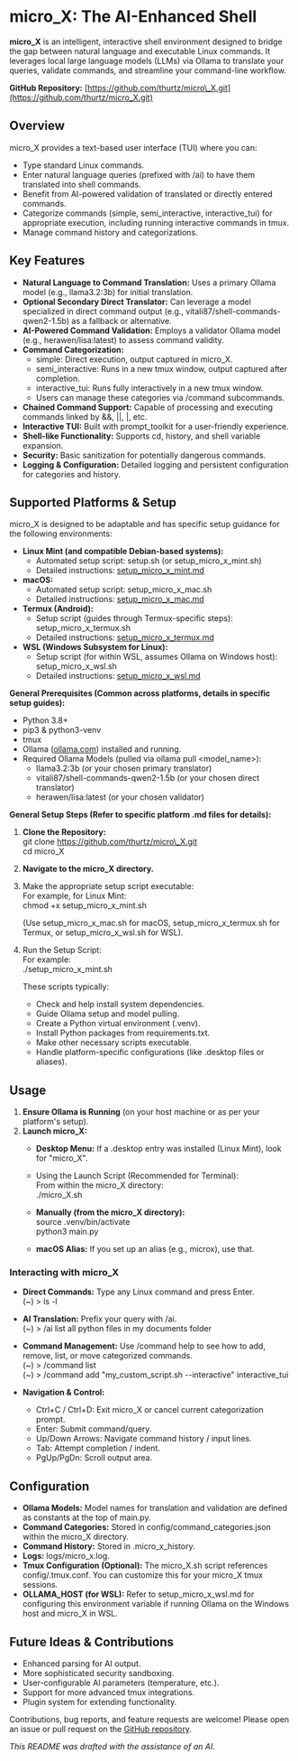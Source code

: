 # **micro\_X: The AI-Enhanced Shell**

**micro\_X** is an intelligent, interactive shell environment designed to bridge the gap between natural language and executable Linux commands. It leverages local large language models (LLMs) via Ollama to translate your queries, validate commands, and streamline your command-line workflow.

**GitHub Repository:** [https://github.com/thurtz/micro\_X.git](https://github.com/thurtz/micro_X.git)

## **Overview**

micro\_X provides a text-based user interface (TUI) where you can:

* Type standard Linux commands.  
* Enter natural language queries (prefixed with /ai) to have them translated into shell commands.  
* Benefit from AI-powered validation of translated or directly entered commands.  
* Categorize commands (simple, semi\_interactive, interactive\_tui) for appropriate execution, including running interactive commands in tmux.  
* Manage command history and categorizations.

## **Key Features**

* **Natural Language to Command Translation:** Uses a primary Ollama model (e.g., llama3.2:3b) for initial translation.  
* **Optional Secondary Direct Translator:** Can leverage a model specialized in direct command output (e.g., vitali87/shell-commands-qwen2-1.5b) as a fallback or alternative.  
* **AI-Powered Command Validation:** Employs a validator Ollama model (e.g., herawen/lisa:latest) to assess command validity.  
* **Command Categorization:**  
  * simple: Direct execution, output captured in micro\_X.  
  * semi\_interactive: Runs in a new tmux window, output captured after completion.  
  * interactive\_tui: Runs fully interactively in a new tmux window.  
  * Users can manage these categories via /command subcommands.  
* **Chained Command Support:** Capable of processing and executing commands linked by &&, ||, |, etc.  
* **Interactive TUI:** Built with prompt\_toolkit for a user-friendly experience.  
* **Shell-like Functionality:** Supports cd, history, and shell variable expansion.  
* **Security:** Basic sanitization for potentially dangerous commands.  
* **Logging & Configuration:** Detailed logging and persistent configuration for categories and history.

## **Supported Platforms & Setup**

micro\_X is designed to be adaptable and has specific setup guidance for the following environments:

* **Linux Mint (and compatible Debian-based systems):**  
  * Automated setup script: setup.sh (or setup\_micro\_x\_mint.sh)  
  * Detailed instructions: [setup\_micro\_x\_mint.md](https://github.com/thurtz/micro_X/blob/main/setup_micro_x_mint.md)  
* **macOS:**  
  * Automated setup script: setup\_micro\_x\_mac.sh  
  * Detailed instructions: [setup\_micro\_x\_mac.md](https://github.com/thurtz/micro_X/blob/main/setup_micro_x_mac.md)  
* **Termux (Android):**  
  * Setup script (guides through Termux-specific steps): setup\_micro\_x\_termux.sh  
  * Detailed instructions: [setup\_micro\_x\_termux.md](https://github.com/thurtz/micro_X/blob/main/setup_micro_x_termux.md)  
* **WSL (Windows Subsystem for Linux):**  
  * Setup script (for within WSL, assumes Ollama on Windows host): setup\_micro\_x\_wsl.sh  
  * Detailed instructions: [setup\_micro\_x\_wsl.md](https://github.com/thurtz/micro_X/blob/main/setup_micro_x_wsl.md)

**General Prerequisites (Common across platforms, details in specific setup guides):**

* Python 3.8+  
* pip3 & python3-venv  
* tmux  
* Ollama ([ollama.com](https://ollama.com/)) installed and running.  
* Required Ollama Models (pulled via ollama pull \<model\_name\>):  
  * llama3.2:3b (or your chosen primary translator)  
  * vitali87/shell-commands-qwen2-1.5b (or your chosen direct translator)  
  * herawen/lisa:latest (or your chosen validator)

**General Setup Steps (Refer to specific platform .md files for details):**

1. **Clone the Repository:**  
   git clone https://github.com/thurtz/micro\_X.git  
   cd micro\_X

2. **Navigate to the micro\_X directory.**  
3. Make the appropriate setup script executable:  
   For example, for Linux Mint:  
   chmod \+x setup\_micro\_x\_mint.sh

   (Use setup\_micro\_x\_mac.sh for macOS, setup\_micro\_x\_termux.sh for Termux, or setup\_micro\_x\_wsl.sh for WSL).  
4. Run the Setup Script:  
   For example:  
   ./setup\_micro\_x\_mint.sh

   These scripts typically:  
   * Check and help install system dependencies.  
   * Guide Ollama setup and model pulling.  
   * Create a Python virtual environment (.venv).  
   * Install Python packages from requirements.txt.  
   * Make other necessary scripts executable.  
   * Handle platform-specific configurations (like .desktop files or aliases).

## **Usage**

1. **Ensure Ollama is Running** (on your host machine or as per your platform's setup).  
2. **Launch micro\_X:**  
   * **Desktop Menu:** If a .desktop entry was installed (Linux Mint), look for "micro\_X".  
   * Using the Launch Script (Recommended for Terminal):  
     From within the micro\_X directory:  
     ./micro\_X.sh

   * **Manually (from the micro\_X directory):**  
     source .venv/bin/activate  
     python3 main.py

   * **macOS Alias:** If you set up an alias (e.g., microx), use that.

### **Interacting with micro\_X**

* **Direct Commands:** Type any Linux command and press Enter.  
  (\~) \> ls \-l

* **AI Translation:** Prefix your query with /ai.  
  (\~) \> /ai list all python files in my documents folder

* **Command Management:** Use /command help to see how to add, remove, list, or move categorized commands.  
  (\~) \> /command list  
  (\~) \> /command add "my\_custom\_script.sh \--interactive" interactive\_tui

* **Navigation & Control:**  
  * Ctrl+C / Ctrl+D: Exit micro\_X or cancel current categorization prompt.  
  * Enter: Submit command/query.  
  * Up/Down Arrows: Navigate command history / input lines.  
  * Tab: Attempt completion / indent.  
  * PgUp/PgDn: Scroll output area.

## **Configuration**

* **Ollama Models:** Model names for translation and validation are defined as constants at the top of main.py.  
* **Command Categories:** Stored in config/command\_categories.json within the micro\_X directory.  
* **Command History:** Stored in .micro\_x\_history.  
* **Logs:** logs/micro\_x.log.  
* **Tmux Configuration (Optional):** The micro\_X.sh script references config/.tmux.conf. You can customize this for your micro\_X tmux sessions.  
* **OLLAMA\_HOST (for WSL):** Refer to setup\_micro\_x\_wsl.md for configuring this environment variable if running Ollama on the Windows host and micro\_X in WSL.

## **Future Ideas & Contributions**

* Enhanced parsing for AI output.  
* More sophisticated security sandboxing.  
* User-configurable AI parameters (temperature, etc.).  
* Support for more advanced tmux integrations.  
* Plugin system for extending functionality.

Contributions, bug reports, and feature requests are welcome\! Please open an issue or pull request on the [GitHub repository](https://github.com/thurtz/micro_X.git).

*This README was drafted with the assistance of an AI.*